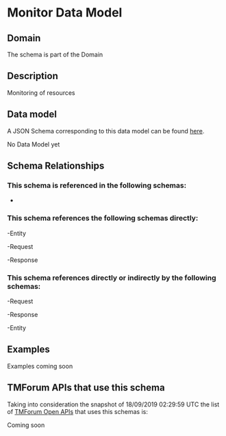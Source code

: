 # Monitor Data Model

## Domain

The  schema is part of the  Domain

## Description

Monitoring of resources

## Data model

A JSON Schema corresponding to this data model can be found
[here](https://github.com/tmforum-rand/schemas/blob/master/Common/Monitor.schema.json).

No Data Model yet

## Schema Relationships

### This schema is referenced in the following schemas:

-

### This schema references the following schemas directly:

-Entity

-Request

-Response

### This schema references directly or indirectly by the following schemas:

-Request

-Response

-Entity



## Examples

Examples coming soon

## TMForum APIs that use this schema

Taking into consideration the snapshot of 18/09/2019 02:29:59 UTC the list of [TMForum Open APIs](https://www.tmforum.org/open-apis/) that uses this schemas is:

Coming soon